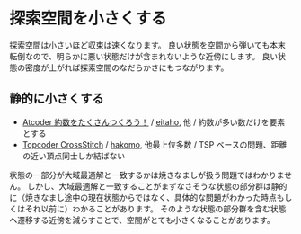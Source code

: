
# 探索空間を小さくする

探索空間は小さいほど収束は速くなります。
良い状態を空間から弾いても本末転倒なので、明らかに悪い状態だけが含まれないような近傍にします。
良い状態の密度が上がれば探索空間のなだらかさにもつながります。

## 静的に小さくする

- [Atcoder 約数をたくさんつくろう！](https://chokudai002.contest.atcoder.jp/assignments)
    / [eitaho](https://chokudai002.contest.atcoder.jp/submissions/965627), 他
    / 約数が多い数だけを要素とする
- [Topcoder CrossStitch](https://community.topcoder.com/longcontest/?module=ViewProblemStatement&rd=16887&pm=14543)
    / [hakomo](https://community.topcoder.com/longcontest/?module=ViewProblemSolution&pm=14543&rd=16887&cr=22924522&subnum=2), 他最上位多数
    / TSP ベースの問題、距離の近い頂点同士しか結ばない

状態の一部分が大域最適解と一致するかは焼きなましが扱う問題ではわかりません。
しかし、大域最適解と一致することがまずなさそうな状態の部分群は静的に（焼きなまし途中の現在状態からではなく、具体的な問題がわかった時点もしくはそれ以前に）わかることがあります。
そのような状態の部分群を含む状態へ遷移する近傍を減らすことで、空間がとても小さくなることがあります。

